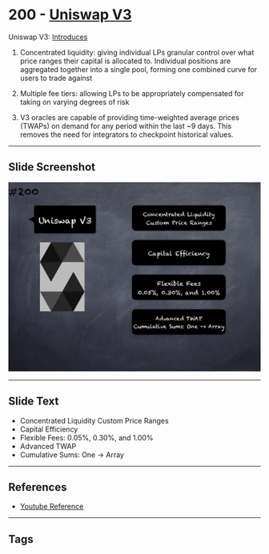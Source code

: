 # 200 - [Uniswap V3](Uniswap%20V3.md)
Uniswap V3: [Introduces](https://uniswap.org/blog/uniswap-v3/)

1.  Concentrated liquidity: giving individual LPs granular control over what price ranges their capital is allocated to. Individual positions are aggregated together into a single pool, forming one combined curve for users to trade against
    
2.  Multiple fee tiers: allowing LPs to be appropriately compensated for taking on varying degrees of risk
    
3.  V3 oracles are capable of providing time-weighted average prices (TWAPs) on demand for any period within the last ~9 days. This removes the need for integrators to checkpoint historical values.

___
## Slide Screenshot
![200.png](../../images/3.%20Solidity%20201/200.png)
___
## Slide Text
- Concentrated Liquidity Custom Price Ranges
- Capital Efficiency
- Flexible Fees: 0.05%, 0.30%, and 1.00%
- Advanced TWAP
- Cumulative Sums: One -> Array
___
## References
- [Youtube Reference](https://youtu.be/0kx8M4u5980?t=1636)
___
## Tags